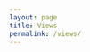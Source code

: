 ```yaml
---
layout: page
title: Views
permalink: /views/
---
```



<body>
<div style="display: flex;justify-content:center;align-items:center">
<div class="pano1" style="width:800px;height:600px"></div>
</div>
<script src="../assets/js/three.min.js"></script>
<script src="../assets/js/panolens.min.js"></script>
<script src="../assets/js/main.js"></script>
  </body>

